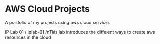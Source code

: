 # AWS Cloud Projects

A portfolio of my projects using aws cloud services

IP Lab 01 / iplab-01
/nThis lab introduces the different ways to create aws resources in the cloud
